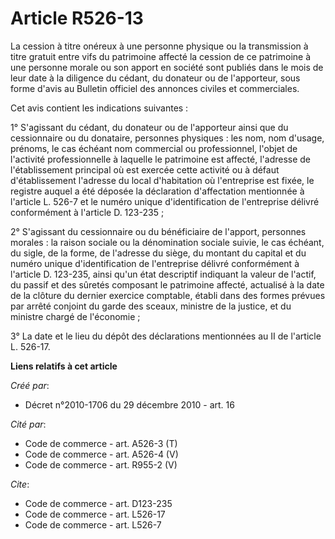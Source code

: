 # Article R526-13

La cession à titre onéreux à une personne physique ou la transmission à titre gratuit entre vifs du patrimoine affecté la
cession de ce patrimoine à une personne morale ou son apport en société sont publiés dans le mois de leur date à la diligence
du cédant, du donateur ou de l'apporteur, sous forme d'avis au Bulletin officiel des annonces civiles et commerciales. 

Cet avis contient les indications suivantes : 

1° S'agissant du cédant, du donateur ou de l'apporteur ainsi que du cessionnaire ou du donataire, personnes physiques : les
nom, nom d'usage, prénoms, le cas échéant nom commercial ou professionnel, l'objet de l'activité professionnelle à laquelle
le patrimoine est affecté, l'adresse de l'établissement principal où est exercée cette activité ou à défaut d'établissement
l'adresse du local d'habitation où l'entreprise est fixée, le registre auquel a été déposée la déclaration d'affectation
mentionnée à l'article L. 526-7 et le numéro unique d'identification de l'entreprise délivré conformément à l'article D.
123-235 ; 

2° S'agissant du cessionnaire ou du bénéficiaire de l'apport, personnes morales : la raison sociale ou la dénomination
sociale suivie, le cas échéant, du sigle, de la forme, de l'adresse du siège, du montant du capital et du numéro unique
d'identification de l'entreprise délivré conformément à l'article D. 123-235, ainsi qu'un état descriptif indiquant la valeur
de l'actif, du passif et des sûretés composant le patrimoine affecté, actualisé à la date de la clôture du dernier exercice
comptable, établi dans des formes prévues par arrêté conjoint du garde des sceaux, ministre de la justice, et du ministre
chargé de l'économie ; 

3° La date et le lieu du dépôt des déclarations mentionnées au II de l'article L. 526-17.

**Liens relatifs à cet article**

_Créé par_:

  - Décret n°2010-1706 du 29 décembre 2010 - art. 16

_Cité par_:

  - Code de commerce - art. A526-3 (T)
  - Code de commerce - art. A526-4 (V)
  - Code de commerce - art. R955-2 (V)

_Cite_:

  - Code de commerce - art. D123-235
  - Code de commerce - art. L526-17
  - Code de commerce - art. L526-7
